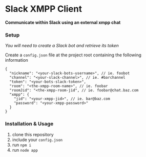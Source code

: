 # Slack XMPP Client

**Communicate within Slack using an external xmpp chat**

### Setup

*You will need to create a Slack bot and retrieve its token*

Create a `config.json` file at the project root containing the following
information

```
{
  "nickname": "<your-slack-bots-username>", // ie. foobot
  "channel": "<your-slack-channel>", // ie. #barchannel
  "token": "<your-bots-slack-token>",
  "room": "<the-xmpp-room-name>", // ie. foobar
  "roomJid": "<the-xmpp-room-jid", // ie. foobar@chat.baz.com
  "xmpp": {
    "jid": "<your-xmpp-jid>", // ie. bar@baz.com
    "password": "<your-xmpp-password>"
  }
}
```


### Installation & Usage

1. clone this repository
2. include your `config.json`
3. run `npm i`
4. run `node app`
